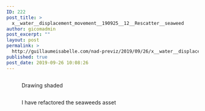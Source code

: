 ```yaml
---
ID: 222
post_title: >
  x__water__displacement_movement__190925__12__Rescatter__seaweed
author: gicomadmin
post_excerpt: ""
layout: post
permalink: >
  http://guillaumeisabelle.com/nad-previz/2019/09/26/x__water__displacement_movement__190925__12__rescatter__seaweed/
published: true
post_date: 2019-09-26 10:08:26
---
```

<!-- wp:image {"id":230} --><figure class="wp-block-image">

<img src="http://guillaumeisabelle.com/nad-previz/wp-content/uploads/sites/19/2019/09/image-36-1024x659.png" alt="" class="wp-image-230" /><figcaption>Drawing shaded</figcaption></figure> <!-- /wp:image -->

<!-- wp:image {"id":223} --><figure class="wp-block-image">

<img src="http://guillaumeisabelle.com/nad-previz/wp-content/uploads/sites/19/2019/09/image-35-1024x627.png" alt="" class="wp-image-223" /><figcaption>I have refactored the seaweeds asset</figcaption></figure> <!-- /wp:image -->

<!-- wp:block-lab/stc-vision-block {"vision":"An underwater ambiance I really love.\nUnderwater context I can reuse (Reusability)"} /-->